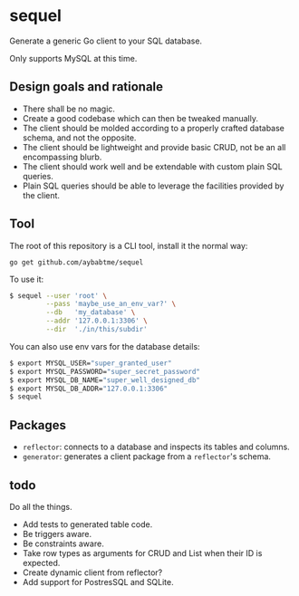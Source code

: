 # sequel

Generate a generic Go client to your SQL database.

Only supports MySQL at this time.

##  Design  goals and rationale

* There shall be no magic.
* Create a good codebase which can then be tweaked manually.
* The client should be molded according to a properly crafted
database schema, and not the opposite.
* The client should be lightweight and provide basic CRUD, not be an all encompassing blurb.
* The client should work well and be extendable with custom plain SQL queries.
* Plain SQL queries should be able to leverage the facilities provided by the client.

## Tool

The root of this repository is a CLI tool, install it the normal way:

```
go get github.com/aybabtme/sequel
```

To use it:

```bash
$ sequel --user 'root' \
         --pass 'maybe_use_an_env_var?' \
         --db   'my_database' \
         --addr '127.0.0.1:3306' \
         --dir  './in/this/subdir'
```

You can also use env vars for the database details:

```bash
$ export MYSQL_USER="super_granted_user"
$ export MYSQL_PASSWORD="super_secret_password"
$ export MYSQL_DB_NAME="super_well_designed_db"
$ export MYSQL_DB_ADDR="127.0.0.1:3306"
$ sequel
```

## Packages

* `reflector`: connects to a database and inspects its tables and columns.
* `generator`: generates a client package from a `reflector`'s schema.

## todo

Do all the things.

* Add tests to generated table code.
* Be triggers aware.
* Be constraints aware.
* Take row types as arguments for CRUD and List when their ID is expected.
* Create dynamic client from reflector?
* Add support for PostresSQL and SQLite.
